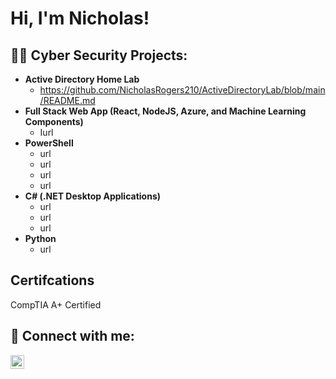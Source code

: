 <h1>Hi, I'm Nicholas! </h1>

<h2>👨‍💻 Cyber Security Projects:</h2>

- <b>Active Directory Home Lab </b>
  - https://github.com/NicholasRogers210/ActiveDirectoryLab/blob/main/README.md
- <b>Full Stack Web App (React, NodeJS, Azure, and Machine Learning Components)</b>
  - Iurl</b></i>
- <b>PowerShell</b>
  - url
  - url
  - url
  - url
- <b>C# (.NET Desktop Applications)</b>
  - url
  - url
  - url
- <b>Python</b>
  - url
<h2>Certifcations</h2>
 CompTIA A+ Certified
<h2> 🤳 Connect with me:</h2>

[<img align="left" alt="JoshMadakor | LinkedIn" width="22px" src="https://cdn.jsdelivr.net/npm/simple-icons@v3/icons/linkedin.svg" />][linkedin]

[linkedin]: https://www.linkedin.com/in/nicholas-rogers-ab4a79243/

<!--
**joshmadakor1/joshmadakor1** is a ✨ _special_ ✨ repository because its `README.md` (this file) appears on your GitHub profile.

Here are some ideas to get you started:

- 🔭 I’m currently working on ...
- 🌱 I’m currently learning ...
- 👯 I’m looking to collaborate on ...
- 🤔 I’m looking for help with ...
- 💬 Ask me about ...
- 📫 How to reach me: ...
- 😄 Pronouns: ...
- ⚡ Fun fact: ...
-->
